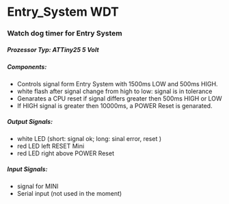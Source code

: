 # Entry_System WDT
### Watch dog timer for Entry System
##### Prozessor Typ: ATTiny25 5 Volt
##### Components:
- Controls signal form Entry System with 1500ms LOW and 500ms HIGH.
- white flash after signal change from high to low: signal is in tolerance
- Genarates a CPU reset if signal differs greater then 500ms HIGH or LOW
- If HIGH signal is greater then 10000ms, a POWER Reset is genarated.

##### Output Signals:
- white LED (short: signal ok; long: sinal error, reset )
- red LED left RESET Mini
- red LED right above POWER Reset

##### Input Signals:
- signal for MINI
- Serial input (not used in the moment)
